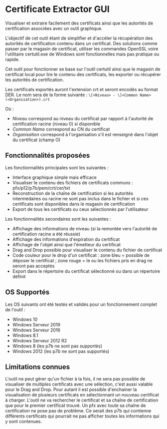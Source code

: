 # Certificate Extractor GUI
Visualiser et extraire facilement des certificats ainsi que les autorités de certification associées avec un outil graphique.

L'objectif de cet outil étant de simplifier et d'accéler la récupération des autorités de certification contenu dans un certificat. Des solutions comme passer par le magasin de certificat, utiliser les commandes OpenSSL voire l'utilitaire certutil.exe de Windows sont fonctionnelles mais pas pratique ou rapide.

Cet outil pour fonctionner se base sur l'outil certutil ainsi que le magasin de certificat local pour lire le contenu des certificats, les exporter ou récupérer les autorités de certification.

Les certificats exportés auront l'extension crt et seront encodés au format DER. Le nom sera de la forme suivante :
```\[<Niveau> - \]<Common Name> (<Organisation>).crt```

Où :
* _Niveau_ correspond au niveau du certificat par rapport à l'autorité de certification racine (niveau 0) si disponible
* _Common Name_ correspond au CN du certificat
* _Organisation_ correspond à l'organisation s'il est renseigné dans l'objet du certificat (champ O)

## Fonctionnalités proposées 
Les fonctionnalités principales sont les suivantes :
* Interface graphique simple mais efficace
* Visualiser le contenu des fichiers de certificats communs : pfx/p12/p7b/pem/crt/cer/txt
* Reconstruction de la chaîne de certification si les autorités intermédaires ou racine ne sont pas inclus dans le fichier et si ces certificats sont disponibles dans le magasin de certification
* Export de tous les certificats ou ceux sélectionnés par l'utilisateur 

Les fonctionnalités secondaires sont les suivantes :
* Affichage des informations de niveau (si la remontée vers l'autorité de certification racine a été réussie)
* Affichage des informations d'expiration du certificat
* Affichage de l'objet ainsi que l'émetteur du certificat
* Drag and Drop possible pour visualiser le contenu du fichier de certificat 
* Code couleur pour le drop d'un certificat : zone bleu = possible de déposer le certificat ; zone rouge = le ou les fichiers pris en drag ne seront pas acceptés
* Export dans le répertoire du certificat sélectionné ou dans un répertoire définit

## OS Supportés 
Les OS suivants ont été testés et validés pour un fonctionnement complet de l'outil :
* Windows 10
* Windows Serveur 2019
* Windows Serveur 2016
* Windows 8.1
* Windows Serveur 2012 R2
* Windows 8 (les p7b ne sont pas supportés)
* Windows 2012 (les p7b ne sont pas supportés)

## Limitations connues
L'outil ne peut gérer qu'un fichier à la fois, il ne sera pas possible de visualiser de multiples certificats avec une sélection, c'est aussi valable pour le Drag and Drop. Pour autant il est possible d'enchainer la visualisation de plusieurs certificats en sélectionnant un nouveau certificat à charger.
L'outil ne va rechercher le certificat et sa chaîne de certification que pour le premier certificat trouvé. Un pfx avec toute sa chaîne de certification ne pose pas de problème. Ce serait des p7b qui contienne différents certificats qui pourrait ne pas afficher toutes les informations qui y sont contenues.